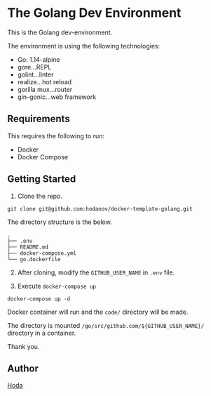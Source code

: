 # The Golang Dev Environment

This is the Golang dev-environment.

The environment is using the following technologies:

- Go: 1.14-alpine
- gore...REPL
- golint...linter
- realize...hot reload
- gorilla mux...router
- gin-gonic...web framework

## Requirements

This requires the following to run:

- Docker
- Docker Compose

## Getting Started

1. Clone the repo.

```
git clone git@github.com:hodanov/docker-template-golang.git
```

The directory structure is the below.

```
.
├── .env
├── README.md
├── docker-compose.yml
└── go.dockerfile
```

2. After cloning, modify the `GITHUB_USER_NAME` in `.env` file.  

3. Execute `docker-compose up`

```
docker-compose up -d
```

Docker container will run and the `code/` directory will be made.

The directory is mounted `/go/src/github.com/${GITHUB_USER_NAME}/` directory in a container.

Thank you.

## Author

[Hoda](https://hodalog.com)
